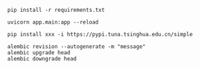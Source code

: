 ```shell
pip install -r requirements.txt

```

```shell
uvicorn app.main:app --reload
```

```shell
pip install xxx -i https://pypi.tuna.tsinghua.edu.cn/simple
```

```shell
alembic revision --autogenerate -m "message"
alembic upgrade head  
alembic downgrade head
```